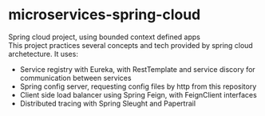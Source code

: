 # microservices-spring-cloud  
Spring cloud project, using bounded context defined apps  
This project practices several concepts and tech provided by spring cloud archetecture. It uses:  
* Service registry with Eureka, with RestTemplate and service discory for communication between services  
* Spring config server, requesting config files by http from this repository  
* Client side load balancer using Spring Feign, with FeignClient interfaces  
* Distributed tracing with Spring Sleught and Papertrail  
